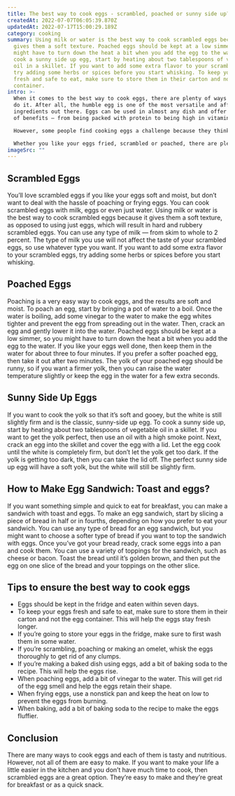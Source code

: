 ```yaml
---
title: The best way to cook eggs - scrambled, poached or sunny side up?
createdAt: 2022-07-07T06:05:39.870Z
updatedAt: 2022-07-17T15:00:29.189Z
category: cooking
summary: Using milk or water is the best way to cook scrambled eggs because it
  gives them a soft texture. Poached eggs should be kept at a low simmer, so you
  might have to turn down the heat a bit when you add the egg to the water. To
  cook a sunny side up egg, start by heating about two tablespoons of vegetable
  oil in a skillet. If you want to add some extra flavor to your scrambled eggs,
  try adding some herbs or spices before you start whisking. To keep your eggs
  fresh and safe to eat, make sure to store them in their carton and not the egg
  container.
intro: >-
  When it comes to the best way to cook eggs, there are plenty of ways to
  do it. After all, the humble egg is one of the most versatile and affordable
  ingredients out there. Eggs can be used in almost any dish and offer a range
  of benefits — from being packed with protein to being high in vitamin D.

  However, some people find cooking eggs a challenge because they think there’s only a limited number of ways to cook them. But that’s not true! 

  Whether you like your eggs fried, scrambled or poached, there are plenty of recipes that show you how to cook eggs in different ways. Once you know the basics, you can even experiment with different flavors and create your own unique dishes using eggs as their main ingredient. Here are some tips on the best way to cook each egg variety:
imageSrc: ""
---
```


## Scrambled Eggs

You’ll love scrambled eggs if you like your eggs soft and moist, but don’t want to deal with the hassle of poaching or frying eggs. You can cook scrambled eggs with milk, eggs or even just water. Using milk or water is the best way to cook scrambled eggs because it gives them a soft texture, as opposed to using just eggs, which will result in hard and rubbery scrambled eggs. You can use any type of milk — from skim to whole to 2 percent. The type of milk you use will not affect the taste of your scrambled eggs, so use whatever type you want. If you want to add some extra flavor to your scrambled eggs, try adding some herbs or spices before you start whisking.

## Poached Eggs

Poaching is a very easy way to cook eggs, and the results are soft and moist. To poach an egg, start by bringing a pot of water to a boil. Once the water is boiling, add some vinegar to the water to make the egg whites tighter and prevent the egg from spreading out in the water. Then, crack an egg and gently lower it into the water. Poached eggs should be kept at a low simmer, so you might have to turn down the heat a bit when you add the egg to the water. If you like your eggs well done, then keep them in the water for about three to four minutes. If you prefer a softer poached egg, then take it out after two minutes. The yolk of your poached egg should be runny, so if you want a firmer yolk, then you can raise the water temperature slightly or keep the egg in the water for a few extra seconds.

## Sunny Side Up Eggs

If you want to cook the yolk so that it’s soft and gooey, but the white is still slightly firm and is the classic, sunny-side up egg. To cook a sunny side up, start by heating about two tablespoons of vegetable oil in a skillet. If you want to get the yolk perfect, then use an oil with a high smoke point. Next, crack an egg into the skillet and cover the egg with a lid. Let the egg cook until the white is completely firm, but don’t let the yolk get too dark. If the yolk is getting too dark, then you can take the lid off. The perfect sunny side up egg will have a soft yolk, but the white will still be slightly firm.

## How to Make Egg Sandwich: Toast and eggs?

If you want something simple and quick to eat for breakfast, you can make a sandwich with toast and eggs. To make an egg sandwich, start by slicing a piece of bread in half or in fourths, depending on how you prefer to eat your sandwich. You can use any type of bread for an egg sandwich, but you might want to choose a softer type of bread if you want to top the sandwich with eggs. Once you’ve got your bread ready, crack some eggs into a pan and cook them. You can use a variety of toppings for the sandwich, such as cheese or bacon. Toast the bread until it’s golden brown, and then put the egg on one slice of the bread and your toppings on the other slice.

## Tips to ensure the best way to cook eggs

- Eggs should be kept in the fridge and eaten within seven days.
- To keep your eggs fresh and safe to eat, make sure to store them in their carton and not the egg container. This will help the eggs stay fresh longer.
- If you’re going to store your eggs in the fridge, make sure to first wash them in some water.
- If you’re scrambling, poaching or making an omelet, whisk the eggs thoroughly to get rid of any clumps.
- If you’re making a baked dish using eggs, add a bit of baking soda to the recipe. This will help the eggs rise.
- When poaching eggs, add a bit of vinegar to the water. This will get rid of the egg smell and help the eggs retain their shape.
- When frying eggs, use a nonstick pan and keep the heat on low to prevent the eggs from burning.
- When baking, add a bit of baking soda to the recipe to make the eggs fluffier.

## Conclusion

There are many ways to cook eggs and each of them is tasty and nutritious. However, not all of them are easy to make. If you want to make your life a little easier in the kitchen and you don’t have much time to cook, then scrambled eggs are a great option. They’re easy to make and they’re great for breakfast or as a quick snack.
